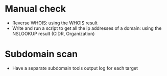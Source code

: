 # Manual check
+ Reverse WHOIS: using the WHOIS result
+ Write and run a script to get all the ip addresses of a domain: using the NSLOOKUP result (CIDR, Organization)

# Subdomain scan
+ Have a separate subdomain tools output log for each target
